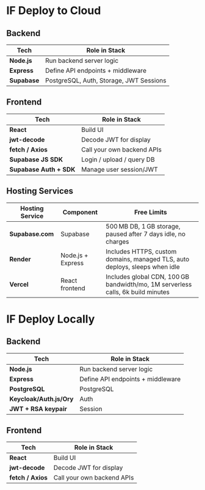 # IF Deploy to Cloud

## Backend

| Tech            | Role in Stack                              |
| --------------- | ------------------------------------------ |
| **Node.js**     | Run backend server logic                   |
| **Express**     | Define API endpoints + middleware          |
| **Supabase**    | PostgreSQL, Auth, Storage, JWT Sessions    |

## Frontend

| Tech                    | Role in Stack              |
| ----------------------- | -------------------------- |
| **React**               | Build UI                   |
| **jwt-decode**          | Decode JWT for display     |
| **fetch / Axios**       | Call your own backend APIs |
| **Supabase JS SDK**     | Login / upload / query DB  |
| **Supabase Auth + SDK** | Manage user session/JWT    |

## Hosting Services

| Hosting Service  | Component         | Free Limits                                                                     |
| ---------------- | ----------------- | ------------------------------------------------------------------------------- |
| **Supabase.com** | Supabase          | 500 MB DB, 1 GB storage, paused after 7 days idle, no charges                   |
| **Render**       | Node.js + Express | Includes HTTPS, custom domains, managed TLS, auto deploys, sleeps when idle     |
| **Vercel**       | React frontend    | Includes global CDN, 100 GB bandwidth/mo, 1M serverless calls, 6k build minutes |

# IF Deploy Locally

## Backend

| Tech                     | Role in Stack                              |
| ------------------------ | ------------------------------------------ |
| **Node.js**              | Run backend server logic                   |
| **Express**              | Define API endpoints + middleware          |
| **PostgreSQL**           | PostgreSQL                                 |
| **Keycloak/Auth.js/Ory** | Auth                                       |
| **JWT + RSA keypair**    | Session                                    |

## Frontend

| Tech                    | Role in Stack              |
| ----------------------- | -------------------------- |
| **React**               | Build UI                   |
| **jwt-decode**          | Decode JWT for display     |
| **fetch / Axios**       | Call your own backend APIs |
